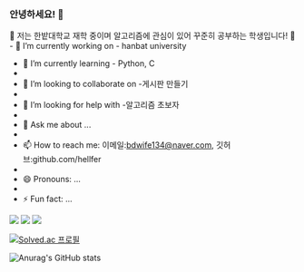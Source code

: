 ### 안녕하세요! 👋



<p align="left">
🚀 저는 한밭대학교 재학 중이며 알고리즘에 관심이 있어 꾸준히 공부하는 학생입니다! 🚀
- 🔭 I’m currently working on - hanbat university
 
- 🌱 I’m currently learning - Python, C
- 
- 👯 I’m looking to collaborate on -게시판 만들기
- 
- 🤔 I’m looking for help with -알고리즘 초보자
- 
- 💬 Ask me about ...
- 
- 📫 How to reach me: 이메일:bdwife134@naver.com, 깃허브:github.com/hellfer
- 
- 😄 Pronouns: ...
- 
- ⚡ Fun fact: ...
</p>

 
 <img src="https://img.shields.io/badge/Python-3776AB?style=squre&logo=python&logoColor=white"/>  <img src="https://img.shields.io/badge/C-A8B9CC?style=squre&logo=c&logoColor=white"/> <img src="https://img.shields.io/badge/github-181717?style=squre&logo=github&logoColor=white">


[![Solved.ac
프로필](http://mazassumnida.wtf/api/generate_badge?boj=bdwife)](https://solved.ac/bdwife)


![Anurag's GitHub stats](https://github-readme-stats.vercel.app/api?username=hellfer&show_icons=true&theme=radical)

